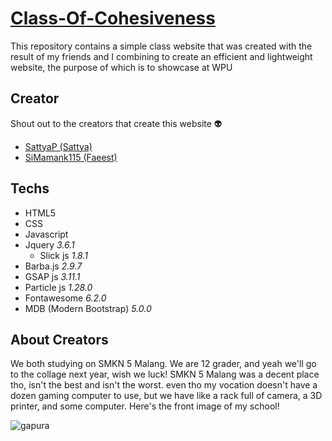 # [Class-Of-Cohesiveness](https://sattyap.github.io/Class-Of-Cohesiveness/)
This repository contains a simple class website that was created with the result of my friends and I combining to create an efficient and lightweight website, the purpose of which is to showcase at WPU
## Creator
Shout out to the creators that create this website :alien:
- [SattyaP (Sattya)](https://github.com/SattyaP)
- [SiMamank115 (Faeest)](https://github.com/SiMamank115)
## Techs
- HTML5
- CSS
- Javascript
- Jquery *3.6.1*
  + Slick js *1.8.1*
- Barba.js *2.9.7*
- GSAP js *3.11.1*
- Particle js *1.28.0*
- Fontawesome *6.2.0*
- MDB (Modern Bootstrap) *5.0.0*
## About Creators
We both studying on SMKN 5 Malang. We are 12 grader, and yeah we'll go to the collage next year, wish we luck! 
SMKN 5 Malang was a decent place tho, isn't the best and isn't the worst. even tho my vocation doesn't have a dozen gaming computer to use, but we have like a rack full of camera, a 3D printer, and some computer. Here's the front image of my school!

![gapura](https://iili.io/HF14zvf.jpg)
